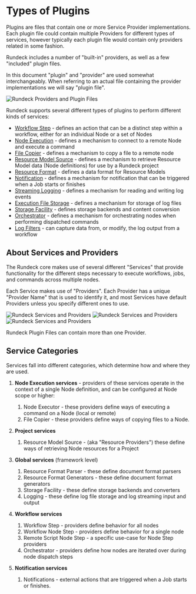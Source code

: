 # Types of Plugins

Plugins are files that contain one or more Service Provider implementations. Each
plugin file could contain multiple Providers for different types of services,
however typically each plugin file would contain only providers related in some
fashion.

Rundeck includes a number of "built-in" providers, as well as a few
"included" plugin files.

In this document "plugin" and "provider" are used somewhat interchangeably. When
referring to an actual file containing the provider implementations we will say
"plugin file".

![Rundeck Providers and Plugin Files](~@assets/img/fig1102.png)

Rundeck supports several different types of plugins to perform different kinds
of services:

- [Workflow Step](/manual/job-plugins.md#workflow-steps) - defines an action that can be a distinct step within a workflow, either for an individual Node or a set of Nodes
- [Node Execution](/manual/projects/node-execution/index.md) - defines a mechanism to connect to a remote Node and execute a command
- [File Copier](/manual/projects/node-execution/index.md) - defines a mechanism to copy a file to a remote node
- [Resource Model Source](/manual/projects/resource-model-sources/index.md) - defines a mechanism to retrieve Resource Model data (Node definitions) for use by a Rundeck project
- [Resource Format](/developer/03-model-source-format-parser-generator-plugins.md) - defines a data format for Resource Models
- [Notification](/manual/job-plugins.md#notifications) - defines a mechanism for notification that can be triggered when a Job starts or finishes
- [Streaming Logging](/administration/maintenance/logs.md#streaming-log-plugins) - defines a mechanism for reading and writing log events
- [Execution File Storage](/administration/maintenance/logs.md#execution-file-storage) - defines a mechanism for storage of log files
- [Storage Facility](/administration/configuration/storage-facility.md) - defines storage backends and content conversion
- [Orchestrator](/manual/job-plugins.md#node-orchestrator) - defines a mechanism for orchestrating nodes when performing dispatched commands
- [Log Filters](/manual/job-plugins.md#log-filters) - can capture data from, or modify, the log output from a workflow

## About Services and Providers

The Rundeck core makes use of several different "Services" that provide
functionality for the different steps necessary to execute workflows, jobs,
and commands across multiple nodes.

Each Service makes use of "Providers". Each Provider has a unique "Provider Name"
that is used to identify it, and most Services have default Providers unless
you specify different ones to use.

![Rundeck Services and Providers](~@assets/img/fig1101.png)
![Rundeck Services and Providers](~@assets/img/fig1101_2.png)
![Rundeck Services and Providers](~@assets/img/fig1101_3.png)

Rundeck Plugin Files can contain more than one Provider.

## Service Categories

Services fall into different categories, which determine how and where they are used.

1. **Node Execution services** - providers of these services operate in the context of a single Node definition, and
   can be configured at Node scope or higher:

   1. Node Executor - these providers define ways of executing a command on a Node (local or remote)
   2. File Copier - these providers define ways of copying files to a Node.

2. **Project services**

   1. Resource Model Source - (aka "Resource Providers") these define ways of retrieving Node resources for a Project

3. **Global services** (framework level)

   1. Resource Format Parser - these define document format parsers
   2. Resource Format Generators - these define document format generators
   3. Storage Facility - these define storage backends and converters
   4. Logging - these define log file storage and log streaming input and output

4. **Workflow services**

   1. Workflow Step - providers define behavior for all nodes
   2. Workflow Node Step - providers define behavior for a single node
   3. Remote Script Node Step - a specific use-case for Node Step providers
   4. Orchestrator - providers define how nodes are iterated over during node dispatch steps

5. **Notification services**

   1. Notifications - external actions that are triggered when a Job starts or finishes.
